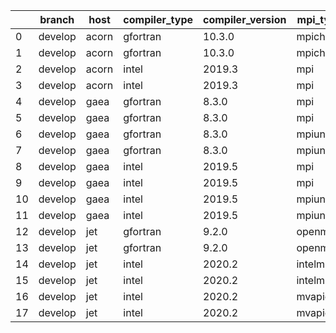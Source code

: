 |    | branch   | host   | compiler_type   | compiler_version   | mpi_type   | mpi_version   | o_g   | os     | unit_pass   | unit_fail   | system_pass   | system_fail   | example_pass   | example_fail   | nuopc_pass   | nuopc_fail   | build_passed   |
|----|----------|--------|-----------------|--------------------|------------|---------------|-------|--------|-------------|-------------|---------------|---------------|----------------|----------------|--------------|--------------|----------------|
|  0 | develop  | acorn  | gfortran        | 10.3.0             | mpich3     | 8.1.7         | O     | Linux  | 8926        | 0           | 49            | 0             | 80             | 0              | 50           | 0            | True           |
|  1 | develop  | acorn  | gfortran        | 10.3.0             | mpich3     | 8.1.7         | g     | Linux  | 8926        | 0           | 49            | 0             | 80             | 0              | 50           | 0            | True           |
|  2 | develop  | acorn  | intel           | 2019.3             | mpi        | 8.1.7         | O     | Linux  | 8926        | 0           | 49            | 0             | 80             | 0              | 50           | 0            | True           |
|  3 | develop  | acorn  | intel           | 2019.3             | mpi        | 8.1.7         | g     | Linux  | 8926        | 0           | 49            | 0             | 80             | 0              | 50           | 0            | True           |
|  4 | develop  | gaea   | gfortran        | 8.3.0              | mpi        | 7.7.11        | O     | Unicos | fail        | fail        | fail          | fail          | fail           | fail           | queued       | queued       | False          |
|  5 | develop  | gaea   | gfortran        | 8.3.0              | mpi        | 7.7.11        | g     | Unicos | fail        | fail        | fail          | fail          | fail           | fail           | queued       | queued       | False          |
|  6 | develop  | gaea   | gfortran        | 8.3.0              | mpiuni     | None          | O     | Unicos | fail        | fail        | fail          | fail          | fail           | fail           | queued       | queued       | False          |
|  7 | develop  | gaea   | gfortran        | 8.3.0              | mpiuni     | None          | g     | Unicos | fail        | fail        | fail          | fail          | fail           | fail           | queued       | queued       | False          |
|  8 | develop  | gaea   | intel           | 2019.5             | mpi        | 7.7.11        | O     | Unicos | fail        | fail        | fail          | fail          | fail           | fail           | queued       | queued       | False          |
|  9 | develop  | gaea   | intel           | 2019.5             | mpi        | 7.7.11        | g     | Unicos | fail        | fail        | fail          | fail          | fail           | fail           | queued       | queued       | False          |
| 10 | develop  | gaea   | intel           | 2019.5             | mpiuni     | None          | O     | Unicos | fail        | fail        | fail          | fail          | fail           | fail           | queued       | queued       | False          |
| 11 | develop  | gaea   | intel           | 2019.5             | mpiuni     | None          | g     | Unicos | fail        | fail        | fail          | fail          | fail           | fail           | queued       | queued       | False          |
| 12 | develop  | jet    | gfortran        | 9.2.0              | openmpi    | 3.1.4         | O     | Linux  | 8926        | 0           | 49            | 0             | 80             | 0              | 50           | 0            | True           |
| 13 | develop  | jet    | gfortran        | 9.2.0              | openmpi    | 3.1.4         | g     | Linux  | 8926        | 0           | 49            | 0             | 80             | 0              | 50           | 0            | True           |
| 14 | develop  | jet    | intel           | 2020.2             | intelmpi   | 2020.2        | O     | Linux  | 8926        | 0           | 49            | 0             | 80             | 0              | 50           | 0            | True           |
| 15 | develop  | jet    | intel           | 2020.2             | intelmpi   | 2020.2        | g     | Linux  | 8926        | 0           | 49            | 0             | 80             | 0              | 50           | 0            | True           |
| 16 | develop  | jet    | intel           | 2020.2             | mvapich2   | 2.3           | O     | Linux  | fail        | fail        | fail          | fail          | fail           | fail           | queued       | queued       | True           |
| 17 | develop  | jet    | intel           | 2020.2             | mvapich2   | 2.3           | g     | Linux  | fail        | fail        | fail          | fail          | fail           | fail           | queued       | queued       | True           |